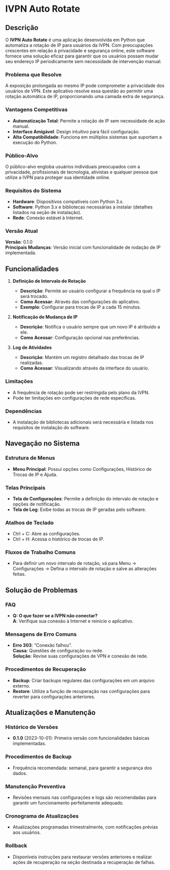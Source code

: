 # IVPN Auto Rotate

## Descrição
O **IVPN Auto Rotate** é uma aplicação desenvolvida em Python que automatiza a rotação de IP para usuários da IVPN. Com preocupações crescentes em relação à privacidade e segurança online, este software fornece uma solução eficaz para garantir que os usuários possam mudar seu endereço IP periodicamente sem necessidade de intervenção manual.

### Problema que Resolve
A exposição prolongada ao mesmo IP pode comprometer a privacidade dos usuários de VPN. Este aplicativo resolve essa questão ao permitir uma rotação automática de IP, proporcionando uma camada extra de segurança.

### Vantagens Competitivas
- **Automatização Total**: Permite a rotação de IP sem necessidade de ação manual.
- **Interface Amigável**: Design intuitivo para fácil configuração.
- **Alta Compatibilidade**: Funciona em múltiplos sistemas que suportam a execução do Python.

### Público-Alvo
O público-alvo engloba usuários individuais preocupados com a privacidade, profissionais de tecnologia, ativistas e qualquer pessoa que utilize a IVPN para proteger sua identidade online.

### Requisitos do Sistema
- **Hardware**: Dispositivos compatíveis com Python 3.x.
- **Software**: Python 3.x e bibliotecas necessárias a instalar (detalhes listados na seção de instalação).
- **Rede**: Conexão estável à Internet.

### Versão Atual
**Versão**: 0.1.0  
**Principais Mudanças**: Versão inicial com funcionalidade de rodação de IP implementada.

## Funcionalidades
1. **Definição de Intervalo de Rotação**
   - **Descrição**: Permite ao usuário configurar a frequência na qual o IP será trocado.
   - **Como Acessar**: Através das configurações do aplicativo.
   - **Exemplo**: Configurar para trocas de IP a cada 15 minutos.

2. **Notificação de Mudança de IP**
   - **Descrição**: Notifica o usuário sempre que um novo IP é atribuído a ele.
   - **Como Acessar**: Configuração opcional nas preferências.

3. **Log de Atividades**
   - **Descrição**: Mantém um registro detalhado das trocas de IP realizadas.
   - **Como Acessar**: Visualizando através da interface do usuário.

### Limitações
- A frequência de rotação pode ser restringida pelo plano da IVPN.
- Pode ter limitações em configurações de rede específicas.

### Dependências
- A instalação de bibliotecas adicionais será necessária e listada nos requisitos de instalação do software.

## Navegação no Sistema
### Estrutura de Menus
- **Menu Principal**: Possui opções como Configurações, Histórico de Trocas de IP e Ajuda.

### Telas Principais
- **Tela de Configurações**: Permite a definição do intervalo de rotação e opções de notificação.
- **Tela de Log**: Exibe todas as trocas de IP geradas pelo software.

### Atalhos de Teclado
- Ctrl + C: Abre as configurações.
- Ctrl + H: Acessa o histórico de trocas de IP.

### Fluxos de Trabalho Comuns
- Para definir um novo intervalo de rotação, vá para Menu -> Configurações -> Defina o intervalo de rotação e salve as alterações feitas.

## Solução de Problemas
### FAQ
- **Q: O que fazer se a IVPN não conectar?**  
  **A**: Verifique sua conexão à Internet e reinicie o aplicativo.

### Mensagens de Erro Comuns
- **Erro 303**: “Conexão falhou”.  
  **Causa**: Questões de configuração ou rede.  
  **Solução**: Revise suas configurações de VPN e conexão de rede.

### Procedimentos de Recuperação
- **Backup**: Criar backups regulares das configurações em um arquivo externo.
- **Restore**: Utilize a função de recuperação nas configurações para reverter para configurações anteriores.

## Atualizações e Manutenção
### Histórico de Versões
- **0.1.0** (2023-10-01): Primeira versão com funcionalidades básicas implementadas.

### Procedimentos de Backup
- Frequência recomendada: semanal, para garantir a segurança dos dados.

### Manutenção Preventiva
- Revisões mensais nas configurações e logs são recomendadas para garantir um funcionamento perfeitamente adequado.

### Cronograma de Atualizações
- Atualizações programadas trimestralmente, com notificações prévias aos usuários.

### Rollback
- Disponíveis instruções para restaurar versões anteriores e realizar ações de recuperação na seção destinada a recuperação de falhas.
